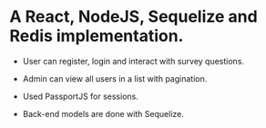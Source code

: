 # A React, NodeJS, Sequelize and Redis implementation.


- User can register, login and interact with survey questions.

- Admin can view all users in a list with pagination.

- Used PassportJS for sessions.

- Back-end models are done with Sequelize.
